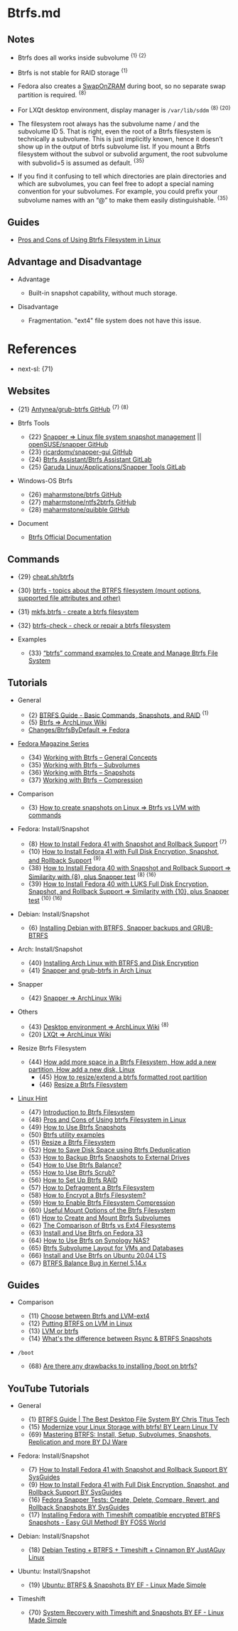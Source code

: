# Btrfs.md

## Notes

* Btrfs does all works inside subvolume <sup>{1} {2}</sup>

* Btrfs is not stable for RAID storage <sup>{1}</sup>

* Fedora also creates a [SwapOnZRAM](https://fedoraproject.org/wiki/Changes/SwapOnZRAM) during boot, so no separate swap partition is required. <sup>{8}</sup>

* For LXQt desktop environment, display manager is `/var/lib/sddm` <sup>{8} {20}</sup>

* The filesystem root always has the subvolume name / and the subvolume ID 5. That is right, even the root of a Btrfs filesystem is technically a subvolume. This is just implicitly known, hence it doesn’t show up in the output of btrfs subvolume list. If you mount a Btrfs filesystem without the subvol or subvolid argument, the root subvolume with subvolid=5 is assumed as default. <sup>{35}</sup>

* If you find it confusing to tell which directories are plain directories and which are subvolumes, you can feel free to adopt a special naming convention for your subvolumes. For example, you could prefix your subvolume names with an “@” to make them easily distinguishable. <sup>{35}</sup>

## Guides

* [Pros and Cons of Using Btrfs Filesystem in Linux](https://itsfoss.com/btrfs/)

## Advantage and Disadvantage

* Advantage
  * Built-in snapshot capability, without much storage.

* Disadvantage
  * Fragmentation. "ext4" file system does not have this issue.

# References

* next-sl: {71}

## Websites

* {21} [Antynea/grub-btrfs GitHub](https://github.com/Antynea/grub-btrfs) <sup>{7} {8}</sup>

* Btrfs Tools
  * {22} [Snapper => Linux file system snapshot management](http://snapper.io/) || [openSUSE/snapper GitHub](https://github.com/openSUSE/snapper)
  * {23} [ricardomv/snapper-gui GitHub](https://github.com/ricardomv/snapper-gui)
  * {24} [Btrfs Assistant/Btrfs Assistant GitLab](https://gitlab.com/btrfs-assistant/btrfs-assistant)
  * {25} [Garuda Linux/Applications/Snapper Tools GitLab](https://gitlab.com/garuda-linux/applications/snapper-tools)

* Windows-OS Btrfs
  * {26} [maharmstone/btrfs GitHub](https://github.com/maharmstone/btrfs)
  * {27} [maharmstone/ntfs2btrfs GitHub](https://github.com/maharmstone/ntfs2btrfs)
  * {28} [maharmstone/quibble GitHub](https://github.com/maharmstone/quibble)

* Document
  * [Btrfs Official Documentation](https://btrfs.readthedocs.io/en/latest/)

## Commands

* {29} [cheat.sh/btrfs](https://cheat.sh/btrfs)
* {30} [btrfs - topics about the BTRFS filesystem (mount options, supported file attributes and other)](https://man.archlinux.org/man/btrfs.5)
* {31} [mkfs.btrfs - create a btrfs filesystem](https://man.archlinux.org/man/mkfs.btrfs.8)
* {32} [btrfs-check - check or repair a btrfs filesystem](https://man.archlinux.org/man/btrfs-check.8)

* Examples
  * {33} [“btrfs” command examples to Create and Manage Btrfs File System](https://www.ucartz.com/clients/knowledgebase/1250/btrfs-command-examples-to-Create-and-Manage-Btrfs-File-System.html)

## Tutorials

* General
  * {2} [BTRFS Guide - Basic Commands, Snapshots, and RAID](https://christitus.com/btrfs-guide/) <sup>{1}</sup>
  * {5} [Btrfs => ArchLinux Wiki](https://wiki.archlinux.org/title/Btrfs)
  * [Changes/BtrfsByDefault => Fedora](https://fedoraproject.org/wiki/Changes/BtrfsByDefault#Benefit_to_Fedora)

* [Fedora Magazine Series](https://fedoramagazine.org/)
  * {34} [Working with Btrfs – General Concepts](https://fedoramagazine.org/working-with-btrfs-general-concepts/)
  * {35} [Working with Btrfs – Subvolumes](https://fedoramagazine.org/working-with-btrfs-subvolumes/)
  * {36} [Working with Btrfs – Snapshots](https://fedoramagazine.org/working-with-btrfs-snapshots/)
  * {37} [Working with Btrfs – Compression](https://fedoramagazine.org/working-with-btrfs-compression/)

* Comparison
  * {3} [How to create snapshots on Linux => Btrfs vs LVM with commands](https://linuxconfig.org/how-to-create-snapshots-on-linux)

* Fedora: Install/Snapshot
  * {8} [How to Install Fedora 41 with Snapshot and Rollback Support](https://sysguides.com/install-fedora-41-with-snapshot-and-rollback-support) <sup>{7}</sup>
  * {10} [How to Install Fedora 41 with Full Disk Encryption, Snapshot, and Rollback Support](https://sysguides.com/install-fedora-41-with-full-disk-encryption-snapshot-and-rollback-support) <sup>{9}</sup>
  * {38} [How to Install Fedora 40 with Snapshot and Rollback Support => Similarity with {8}, plus Snapper test](https://sysguides.com/install-fedora-with-snapshot-and-rollback-support) <sup>{8} {16}</sup>
  * {39} [How to Install Fedora 40 with LUKS Full Disk Encryption, Snapshot, and Rollback Support => Similarity with {10}, plus Snapper test](https://sysguides.com/install-fedora-with-luks-fde-snapshot-rollback-support) <sup>{10} {16}</sup>

* Debian: Install/Snapshot
  * {6} [Installing Debian with BTRFS, Snapper backups and GRUB-BTRFS](https://medium.com/@inatagan/installing-debian-with-btrfs-snapper-backups-and-grub-btrfs-27212644175f)

* Arch: Install/Snapshot
  * {40} [Installing Arch Linux with BTRFS and Disk Encryption](https://itsfoss.com/arch-linux-install-encrypted-btrfs/)
  * {41} [Snapper and grub-btrfs in Arch Linux](https://www.lorenzobettini.it/2023/03/snapper-and-grub-btrfs-in-arch-linux/)

* Snapper
  * {42} [Snapper => ArchLinux Wiki](https://wiki.archlinux.org/title/Snapper)

* Others
  * {43} [Desktop environment => ArchLinux Wiki](https://wiki.archlinux.org/title/Desktop_environment) <sup>{8}</sup>
  * {20} [LXQt => ArchLinux Wiki](https://wiki.archlinux.org/title/LXQt)

* Resize Btrfs Filesystem
  * {44} [How add more space in a Btrfs Filesystem, How add a new partition, How add a new disk, Linux](https://discussion.fedoraproject.org/t/how-add-more-space-in-a-btrfs-filesystem-how-add-a-new-partition-how-add-a-new-disk-linux/67595)
    * {45} [How to resize/extend a btrfs formatted root partition](https://www.suse.com/support/kb/doc/?id=000018798)
    * {46} [Resize a Btrfs Filesystem](https://linuxhint.com/resize_a_btrfs_filesystem/)

* [Linux Hint](https://linuxhint.com/)
  * {47} [Introduction to Btrfs Filesystem](https://linuxhint.com/btrfs-filesystem-beginner-guide/)
  * {48} [Pros and Cons of Using btrfs Filesystem in Linux](https://linuxhint.com/pros-cons-btrfs-file-system-linux/)
  * {49} [How to Use Btrfs Snapshots](https://linuxhint.com/use-btrfs-snapshots/)
  * {50} [Btrfs utility examples](https://linuxhint.com/btrfs-utility-examples/)
  * {51} [Resize a Btrfs Filesystem](https://linuxhint.com/resize_a_btrfs_filesystem/)
  * {52} [How to Save Disk Space using Btrfs Deduplication](https://linuxhint.com/save-disk-space-btrfs-deduplication/)
  * {53} [How to Backup Btrfs Snapshots to External Drives](https://linuxhint.com/back_up_btrfs_snapshots_external_drives/)
  * {54} [How to Use Btrfs Balance?](https://linuxhint.com/how-to-use-btrfs-balance/)
  * {55} [How to Use Btrfs Scrub?](https://linuxhint.com/how-to-use-btrfs-scrub/)
  * {56} [How to Set Up Btrfs RAID](https://linuxhint.com/set-up-btrfs-raid/)
  * {57} [How to Defragment a Btrfs Filesystem](https://linuxhint.com/defragment-btrfs-filesystem/)
  * {58} [How to Encrypt a Btrfs Filesystem?](https://linuxhint.com/encrypt-a-btrfs-filesystem/)
  * {59} [How to Enable Btrfs Filesystem Compression](https://linuxhint.com/enable-btrfs-filesystem-compression/)
  * {60} [Useful Mount Options of the Btrfs Filesystem](https://linuxhint.com/btrfs-filesystem-mount-options/)
  * {61} [How to Create and Mount Btrfs Subvolumes](https://linuxhint.com/create-mount-btrfs-subvolumes/)
  * {62} [The Comparison of Btrfs vs Ext4 Filesystems](https://linuxhint.com/btrfs-vs-ext4-filesystems-comparison/)
  * {63} [Install and Use Btrfs on Fedora 33](https://linuxhint.com/install-and-use-btrfs-on-fedora33/)
  * {64} [How to Use Btrfs on Synology NAS?](https://linuxhint.com/use-btrfs-on-synology-nas/)
  * {65} [Btrfs Subvolume Layout for VMs and Databases](https://linuxhint.com/btrfs-subvolume-layout-vms-databases/)
  * {66} [Install and Use Btrfs on Ubuntu 20.04 LTS](https://linuxhint.com/install-and-use-btrfs-on-ubuntu-lts/)
  * {67} [BTRFS Balance Bug in Kernel 5.14.x](https://linuxhint.com/btrfs-balance-bug-kernel-5-14/)

## Guides

* Comparison
  
  * {11} [Choose between Btrfs and LVM-ext4](https://fedoramagazine.org/choose-between-btrfs-and-lvm-ext4/)
  * {12} [Putting BTRFS on LVM in Linux](https://www.baeldung.com/linux/btrfs-lvm)
  * {13} [LVM or btrfs](https://www.linuxquestions.org/questions/linux-newbie-8/lvm-or-btrfs-4175723711/)
  * {14} [What's the difference between Rsync & BTRFS Snapshots](https://askubuntu.com/questions/1143954/whats-the-difference-between-rsync-btrfs-snapshots)

* `/boot`
  * {68} [Are there any drawbacks to installing /boot on btrfs?](https://www.reddit.com/r/btrfs/comments/ofm6sl/are_there_any_drawbacks_to_installing_boot_on/)

## YouTube Tutorials

* General
  * {1} [BTRFS Guide | The Best Desktop File System BY Chris Titus Tech](https://www.youtube.com/watch?v=J2QP4onqJKI)
  * {15} [Modernize your Linux Storage with btrfs! BY Learn Linux TV](https://www.youtube.com/watch?v=RPO-fS6HQbY)
  * {69} [Mastering BTRFS: Install, Setup, Subvolumes, Snapshots, Replication and more BY DJ Ware](https://www.youtube.com/watch?v=71AnM15TDYw)

* Fedora: Install/Snapshot
  * {7} [How to Install Fedora 41 with Snapshot and Rollback Support BY SysGuides](https://www.youtube.com/watch?v=LwM3wUXJyU8)
  * {9} [How to Install Fedora 41 with Full Disk Encryption, Snapshot, and Rollback Support BY SysGuides](https://www.youtube.com/watch?v=LT8gDWEaG4o)
  * {16} [Fedora Snapper Tests: Create, Delete, Compare, Revert, and Rollback Snapshots BY SysGuides](https://www.youtube.com/watch?v=hlAgYA4mVvs)
  * {17} [Installing Fedora with Timeshift compatible encrypted BTRFS Snapshots - Easy GUI Method! BY FOSS World](https://www.youtube.com/watch?v=bN8gGoBaZ5M)
  
* Debian: Install/Snapshot
  * {18} [Debian Testing + BTRFS + Timeshift + Cinnamon BY JustAGuy Linux](https://www.youtube.com/watch?v=IdqkjpsyUNg)

* Ubuntu: Install/Snapshot
  * {19} [Ubuntu: BTRFS & Snapshots BY EF - Linux Made Simple](https://www.youtube.com/watch?v=_sLSiL3oynk)

* Timeshift
  * {70} [System Recovery with Timeshift and Snapshots BY EF - Linux Made Simple](https://www.youtube.com/watch?v=-s872is2-As)
